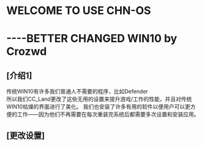 # WELCOME TO USE CHN-OS
# ----BETTER CHANGED WIN10 by Crozwd
## [介绍1]  
传统WIN10有许多我们普通人不需要的程序，比如Defender  
所以我们CC_Land更改了这些无用的设置来提升游戏/工作的性能，并且对传统WIN10枯燥的界面进行了美化。
我们也安装了许多有用的软件以便用户可以更方便的工作——因为他们不再需要在每次重装完系统后都需要多次设置和安装应用。

##  [更改设置]
